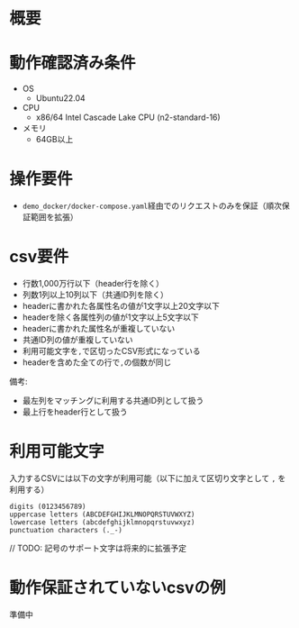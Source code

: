 # 概要

# 動作確認済み条件
- OS
    - Ubuntu22.04
- CPU
    - x86/64 Intel Cascade Lake CPU (n2-standard-16)
- メモリ
    - 64GB以上

# 操作要件
* `demo_docker/docker-compose.yaml`経由でのリクエストのみを保証（順次保証範囲を拡張）

# csv要件
* 行数1,000万行以下（header行を除く）
* 列数1列以上10列以下（共通ID列を除く）
* headerに書かれた各属性名の値が1文字以上20文字以下
* headerを除く各属性列の値が1文字以上5文字以下
* headerに書かれた属性名が重複していない
* 共通ID列の値が重複していない
* 利用可能文字を`,`で区切ったCSV形式になっている
* headerを含めた全ての行で`,`の個数が同じ

備考:
* 最左列をマッチングに利用する共通ID列として扱う
* 最上行をheader行として扱う

# 利用可能文字
入力するCSVには以下の文字が利用可能（以下に加えて区切り文字として `,` を利用する）  

```
digits (0123456789)
uppercase letters (ABCDEFGHIJKLMNOPQRSTUVWXYZ)
lowercase letters (abcdefghijklmnopqrstuvwxyz)
punctuation characters (._-)
```
// TODO: 記号のサポート文字は将来的に拡張予定

# 動作保証されていないcsvの例
準備中
